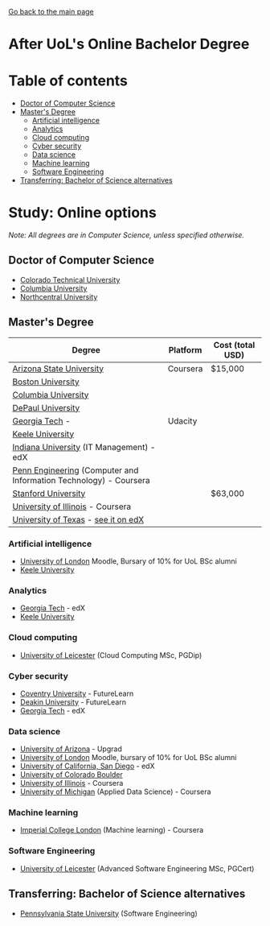 [Go back to the main page](../README.md)

# After UoL's Online Bachelor Degree

# Table of contents

- [Doctor of Computer Science](#doctor-of-computer-science)
- [Master's Degree](#masters-degree)
  - [Artificial intelligence](#artificial-intelligence)
  - [Analytics](#analytics)
  - [Cloud computing](#cloud-computing)
  - [Cyber security](#cyber-security)
  - [Data science](#data-science)
  - [Machine learning](#machine-learning)
  - [Software Engineering](#software-engineering)
- [Transferring: Bachelor of Science alternatives](#transferring-bachelor-of-science-alternatives)

# Study: Online options

_Note: All degrees are in Computer Science, unless specified otherwise._

## Doctor of Computer Science

- [Colorado Technical University](https://www.coloradotech.edu/degrees/doctorates/computer-science)
- [Columbia University](https://www.cs.columbia.edu/des/)
- [Northcentral University](https://www.ncu.edu/programs-degrees/doctoral/doctor-philosophy-computer-science)

## Master's Degree

| Degree | Platform | Cost (total USD) |
|--------|----------|------------------|
| [Arizona State University](https://www.coursera.org/degrees/master-of-computer-science-asu) | Coursera | $15,000 |
| [Boston University](https://www.bu.edu/online/programs/graduate-programs/computer-information-systems-masters-degree/) |||
| [Columbia University](https://cvn.columbia.edu/program/columbia-university-computer-science-masters-degree-masters-science)|||
| [DePaul University](https://www.cdm.depaul.edu/academics/Pages/MSInComputerScience.aspx)|||
| [Georgia Tech](https://www.cc.gatech.edu/future/masters/mscs/program) - |Udacity||
| [Keele University](https://online.keele.ac.uk/online-programme/msc-computer-science/)|||
| [Indiana University](https://www.edx.org/masters/online-master-in-it-management-indiana-university) (IT Management) - edX|||
| [Penn Engineering](https://www.coursera.org/degrees/mcit-penn) (Computer and Information Technology) - Coursera|||
| [Stanford University](https://online.stanford.edu/programs/computer-science-ms-degree) | | $63,000|
| [University of Illinois](https://www.coursera.org/degrees/master-of-computer-science-illinois) - Coursera|||
| [University of Texas](https://www.cs.utexas.edu/graduate-program/masters-program/online-option/courses) - [see it on edX](https://www.edx.org/masters/online-master-science-computer-science-utaustinx)|||

### Artificial intelligence
- [University of London](https://london.ac.uk/msc-data-science-and-artificial-intelligence-structure) Moodle, Bursary of 10% for UoL BSc alumni
- [Keele University](https://online.keele.ac.uk/online-programme/msc-computer-science-with-artificial-intelligence/)

### Analytics

- [Georgia Tech](https://www.edx.org/masters/online-master-science-analytics-georgia-tech) - edX
- [Keele University](https://online.keele.ac.uk/online-programme/msc-computer-science-with-data-analytics/)

### Cloud computing

- [University of Leicester](https://le.ac.uk/courses/cloud-computing-msc/2021) (Cloud Computing MSc, PGDip)

### Cyber security

- [Coventry University](https://www.futurelearn.com/degrees/coventry/msc-cyber-security) - FutureLearn
- [Deakin University](https://www.futurelearn.com/degrees/deakin-university/cyber-security) - FutureLearn
- [Georgia Tech](https://www.edx.org/masters/online-master-science-cybersecurity-georgia-tech) - edX

### Data science

- [University of Arizona](https://www.upgrad.com/us/data-science-ms-uoa/) - Upgrad
- [University of London](https://london.ac.uk/msc-data-science-structure) Moodle, bursary of 10% for UoL BSc alumni
- [University of California, San Diego](https://www.edx.org/micromasters/ucsandiegox-algorithms-and-data-structures) - edX
- [University of Colorado Boulder](https://www.colorado.edu/program/data-science/coursera-overview)
- [University of Illinois](https://www.coursera.org/degrees/masters-in-computer-data-science) - Coursera
- [University of Michigan](https://www.coursera.org/degrees/master-of-applied-data-science-umich) (Applied Data Science) - Coursera

### Machine learning

- [Imperial College London](https://www.coursera.org/degrees/msc-machine-learning-imperial) (Machine learning) - Coursera

### Software Engineering

- [University of Leicester](https://le.ac.uk/courses/advanced-software-engineering-msc-dl/2021) (Advanced Software Engineering MSc, PGCert)

## Transferring: Bachelor of Science alternatives

- [Pennsylvania State University](https://www.worldcampus.psu.edu/degrees-and-certificates/penn-state-online-software-engineering-bachelors-degree/overview) (Software Engineering)
